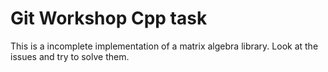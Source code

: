 # Git Workshop Cpp task
This is a incomplete implementation of a matrix algebra library.
Look at the issues and try to solve them.
